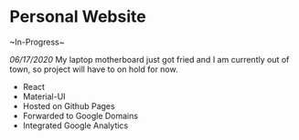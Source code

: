 # Personal Website

~In-Progress~

*06/17/2020* My laptop motherboard just got fried and I am currently out of town, so project will have to on hold for now.


* React
* Material-UI
* Hosted on Github Pages
* Forwarded to Google Domains
* Integrated Google Analytics
